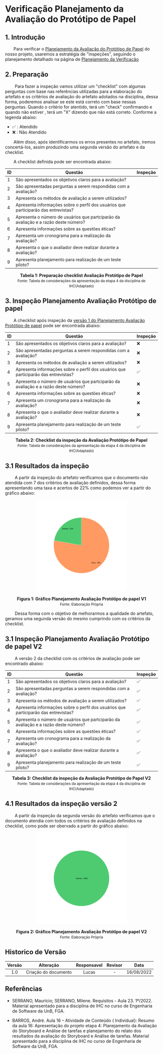# Verificação Planejamento da Avaliação do Protótipo de Papel

## 1. Introdução

&emsp;&emsp;Para verificar o [Planejamento da Avaliação do Protótipo de Papel](../prototipo_papel_doc/PlanejamentoAvaliPropPapel.md) do nosso projeto, usaremos a estratégia de "inspeções", seguindo o planejamento detalhado na página de [Planejamento da Verificação](../verificacao/planejamento.md)

## 2. Preparação

&emsp;&emsp; Para fazer a inspeção vamos utilizar um "checklist" com algumas perguntas com base nas referências utilizadas para a elaboração do artefato e os critérios de avaliação do artefato adotados na disciplina, dessa forma, poderemos analisar se este está correto com base nessas perguntas. Quando o critério for atentido, terá um "check" confirmando e quando não estiver , terá um "X" dizendo que não está correto. Conforme a legenda abaixo:

- ✅ : Atendido
- ❌ : Não Atendido

&emsp;&emsp;Além disso, após identificarmos os erros presentes no artefato, iremos concertá-los, assim produzindo uma segunda versão do artefato e da checklist.

&emsp;&emsp;A checklist definida pode ser encontrada abaixo:

<center>

|ID|Questão| Inspeção |
|-----------|-------------|-------------|
| 1 | São apresentados os objetivos claros para a avaliação? ||
| 2 | São apresentadas perguntas a serem respondidas com a avaliação?||
| 3 | Apresenta os métodos de avaliação a serem utilizados?||
| 4 | Apresenta informações sobre o perfil dos usuários que participarão das entrevistas?||
| 5 | Apresenta o número de usuários que partciparão da avaliação e a razão deste número?||
| 6 | Apresenta informações sobre as questões éticas?||
| 7 | Apresenta um cronograma para a realização da avaliação?||
| 8 | Apresenta o que o avaliador deve realizar durante a avaliação?||
| 9 | Apresenta planejamento para realização de um teste piloto?||

</center>

<figcaption align='center'>
    <b>Tabela 1: Preparação checklist Avaliação Protótipo de Papel </b>
    <br><small> Fonte: Tabela de considerações da apresentação da etapa 4 da disciplina de IHC(Adaptado)</small>
</figcaption>


## 3. Inspeção Planejamento Avaliação Protótipo de papel

&emsp;&emsp;A checklist após inspeção da [versão 1 do Planejamento Avaliação Protótipo de papel](../prototipo_papel_doc/PlanejamentoAvaliPropPapel.md) pode ser encontrada abaixo:

<center>

|ID|Questão| Inspeção |
|-----------|-------------|-------------|
| 1 | São apresentados os objetivos claros para a avaliação? | ❌ |
| 2 | São apresentadas perguntas a serem respondidas com a avaliação?|❌|
| 3 | Apresenta os métodos de avaliação a serem utilizados?|❌|
| 4 | Apresenta informações sobre o perfil dos usuários que participarão das entrevistas?|✅|
| 5 | Apresenta o número de usuários que partciparão da avaliação e a razão deste número?|❌|
| 6 | Apresenta informações sobre as questões éticas?|❌|
| 7 | Apresenta um cronograma para a realização da avaliação?|❌|
| 8 | Apresenta o que o avaliador deve realizar durante a avaliação?|❌|
| 9 | Apresenta planejamento para realização de um teste piloto?|✅|

</center>

<figcaption align='center'>
    <b>Tabela 2: Checklist da inspeção da Avaliação Protótipo de Papel </b>
    <br><small> Fonte: Tabela de considerações da apresentação da etapa 4 da disciplina de IHC(Adaptado)</small>
</figcaption>

## 3.1 Resultados da inspeção
&emsp;&emsp; A partir da inspeção do artefato verificamos que o documento não atendida com 7 dos critérios de avaliação definidos, dessa forma apresentando uma taxa e acertos de 22% como podemos ver a partir do gráfico abaixo:

<center>

![Grafico](../assets/graficosVerificacao/GraficoVerificacaoPlanejProtipV1.png)

</center>

<figcaption align='center'>
    <b>Figura 1: Gráfico Planejamento Avaliação Protótipo de papel V1 </b>
    <br><small> Fonte: Elaboração Própria </small>
</figcaption>

&emsp;&emsp; Dessa forma com o objetivo de melhorarmos a qualidade do artefato, geramos uma segunda versão do mesmo cumprindo com os critérios da checklist.

## 3.1 Inspeção Planejamento Avaliação Protótipo de papel V2
&emsp;&emsp; A versão 2 da checklist com os critérios de avaliação pode ser encontrado abaixo: 

<center>

|ID|Questão| Inspeção |
|-----------|-------------|-------------|
| 1 | São apresentados os objetivos claros para a avaliação? |✅|
| 2 | São apresentadas perguntas a serem respondidas com a avaliação?|✅|
| 3 | Apresenta os métodos de avaliação a serem utilizados?|✅|
| 4 | Apresenta informações sobre o perfil dos usuários que participarão das entrevistas?|✅|
| 5 | Apresenta o número de usuários que partciparão da avaliação e a razão deste número?|✅|
| 6 | Apresenta informações sobre as questões éticas?|✅|
| 7 | Apresenta um cronograma para a realização da avaliação?|✅|
| 8 | Apresenta o que o avaliador deve realizar durante a avaliação?|✅|
| 9 | Apresenta planejamento para realização de um teste piloto?|✅|

</center>

<figcaption align='center'>
    <b>Tabela 3: Checklist da inspeção da Avaliação Protótipo de Papel V2</b>
    <br><small> Fonte: Tabela de considerações da apresentação da etapa 4 da disciplina de IHC(Adaptado)</small>
</figcaption>

## 4.1 Resultados da inspeção versão 2
&emsp;&emsp; A partir da inspeção da segunda versão do artefato verificamos que o documento atendia com todos os critérios de avaliação definidos na checklist, como pode ser obervado a partir do gráfico abaixo:

<center>

![Grafico](../assets/graficosVerificacao/GraficoVerificacaoPlanejProtipV2.png)

</center>

<figcaption align='center'>
    <b>Figura 2: Gráfico Planejamento Avaliação Protótipo de papel V2 </b>
    <br><small> Fonte: Elaboração Própria </small>
</figcaption>

## Historico de Versão 

|    Versão    | Alteração| Responsavel        | Revisor     | Data
| :--------: | :----: | :------------------: | :-------------: |:----:|
| 1.0| Criação do documento | Lucas | - | 16/08/2022 |

## Referências

- SERRANO, Maurício; SERRANO, Milene. Requisitos - Aula 23. 1º/2022. Material apresentado para a disciplina de IHC no curso de Engenharia de Software da UnB, FGA.

- BARROS, André. Aula 16 – Atividade de Conteúdo ( Individual): Resumo da aula 16: Apresentação do projeto etapa 4: Planejamento da Avaliação do Storyboard e Análise de tarefas e planejamento do relato dos resultados da avaliação do Storyboard e Análise de tarefas. Material apresentado para a disciplina de IHC no curso de Engenharia de Software da UnB, FGA.